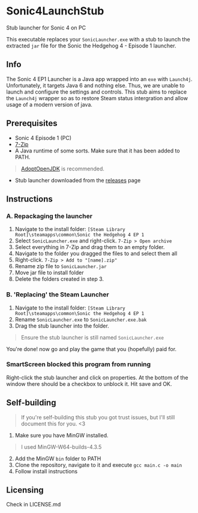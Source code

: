 # Sonic4LaunchStub
Stub launcher for Sonic 4 on PC

This executable replaces your `SonicLauncher.exe` with a stub to launch the extracted `jar` file for the Sonic the Hedgehog 4 - Episode 1 launcher.

## Info
The Sonic 4 EP1 Launcher is a Java app wrapped into an `exe` with `Launch4j`. Unfortunately, it targets Java 6 and nothing else. Thus, we are unable to launch and configure the settings and controls. This stub aims to replace the `Launch4j` wrapper so as to restore Steam status intergration and allow usage of a modern version of java.

## Prerequisites
- Sonic 4 Episode 1 (PC)
- [7-Zip](https://www.7-zip.org)
- A Java runtime of some sorts. Make sure that it has been added to PATH.
> [AdoptOpenJDK](https://adoptopenjdk.net/) is recommended.
- Stub launcher downloaded from the [releases](https://github.com/JakeIsMeh/Sonic4LaunchStub/releases) page

## Instructions
### A. Repackaging the launcher
1. Navigate to the install folder: `[Steam Library Root]\steamapps\common\Sonic the Hedgehog 4 EP 1`
2. Select `SonicLauncher.exe` and right-click. `7-Zip > Open archive`
3. Select everything in 7-Zip and drag them to an empty folder.
4. Navigate to the folder you dragged the files to and select them all
5. Right-click. `7-Zip > Add to "[name].zip"`
6. Rename zip file to `SonicLauncher.jar`
7. Move jar file to install folder
8. Delete the folders created in step 3.

### B. 'Replacing' the Steam Launcher
1. Navigate to the install folder: `[Steam Library Root]\steamapps\common\Sonic the Hedgehog 4 EP 1`
2. Rename `SonicLauncher.exe` to `SonicLauncher.exe.bak`
3. Drag the stub launcher into the folder.
> Ensure the stub launcher is still named `SonicLauncher.exe`

You're done! now go and play the game that you (hopefully) paid for.

### SmartScreen blocked this program from running
Right-click the stub launcher and click on properties. At the bottom of the window there should be a checkbox to unblock it. Hit save and OK.


## Self-building
> If you're self-building this stub you got trust issues, but I'll still document this for you. <3

1. Make sure you have MinGW installed.
> I used MinGW-W64-builds-4.3.5
2. Add the MinGW `bin` folder to PATH
3. Clone the repository, navigate to it and execute `gcc main.c -o main`
4. Follow install instructions

## Licensing
Check in LICENSE.md
